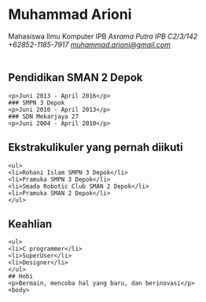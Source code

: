 # Muhammad Arioni
Mahasiswa Ilmu Komputer IPB *Asrama Putra IPB C2/3/142<br>+62852-1185-7917 muhammad.arioni@gmail.com*
	<br>
	<br>
## Pendidikan SMAN 2 Depok
	<p>Juni 2013 - April 2016</p>
	### SMPN 3 Depok
	<p>Juni 2010 - April 2013</p>
	### SDN Mekarjaya 27
	<p>Juni 2004 - April 2010</p>	
## Ekstrakulikuler yang pernah diikuti
	<ul>
	<li>Rohani Islam SMPN 3 Depok</li>
	<li>Pramuka SMPN 3 Depok</li>
	<li>Smada Robotic Club SMAN 2 Depok</li>
	<li>Pramuka SMAN 2 Depok</li>
	</ul>
## Keahlian
	<ul>
	<li>C programmer</li>
	<li>SuperUser</li>
	<li>Designer</li>
	</ul>
	## Hobi
	<p>Bermain, mencoba hal yang baru, dan berinovasi</p>
	<body>
</html>
